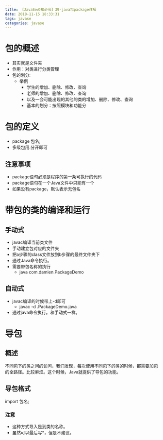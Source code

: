 ```yaml
---
title: 【JavaSe必知必会】39-java包package详解
date: 2018-11-15 18:33:31
tags: javase
categories: javase
---
```

# 包的概述
- 其实就是文件夹
- 作用：对类进行分类管理
- 包的划分:
  - 举例
    - 学生的增加、删除、修改、查询
    - 老师的增加、删除、修改、查询
    - 以及一会可能出现的其他的类的增加、删除、修改、查询
    - 基本的划分：按照模块和功能分
# 包的定义
- package 包名;
- 多级包用.分开即可
## 注意事项
- package语句必须是程序的第一条可执行的代码
- package语句在一个Java文件中只能有一个
- 如果没有package，默认表示无包名
# 带包的类的编译和运行
## 手动式
- javac编译当前类文件
- 手动建立包对应的文件夹
- 把a步骤的class文件放到b步骤的最终文件夹下
- 通过Java命令执行。
- 需要带包名称的执行
  - java com.damien.PackageDemo
## 自动式
- javac编译的时候带上-d即可
  - javac -d .PackageDemo.java
- 通过java命令执行。和手动式一样。
# 导包
## 概述
不同包下的类之间的访问，我们发现，每次使用不同包下的类的时候，都需要加包的全路径。比较麻烦。这个时候，Java就提供了导包的功能。
## 导包格式
import 包名;
### 注意
- 这种方式导入是到类的名称。
- 虽然可以最后写*，但是不建议。

